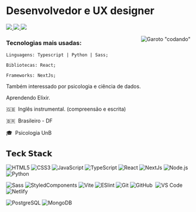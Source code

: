 # Desenvolvedor e UX designer
<p>
<a href="https://linkedin.com/in/richard-deluca-dev">
<img src="https://img.shields.io/badge/-Richard%20Deluca-0077B5?style=flat&logo=Linkedin&logoColor=white"</img>
</a>
<a href="https://richard-deluca.netlify.app">
<img src="https://img.shields.io/badge/-richarddeluca.netlify.app-412261?style=flat&logo=Safari&logoColor=white"</img>
</a>
<a href="mailto:richard.deluca.dev@gmail.com">
<img src="https://img.shields.io/badge/-richard.deluca.dev@gmail.com-D14f46?style=flat&logo=Gmail&logoColor=white"</img>
</a>
</p>

<img alt='Garoto "codando"' src="https://c.tenor.com/whgQwNlVvNkAAAAj/xero-code.gif" align="right"/>
<h3>Tecnologias mais usadas:</h3>

    Linguagens: Typescript | Python | Sass;
	
    Bibliotecas: React;
	
    Frameworks: NextJs;

Também interessado por psicologia e ciência de dados.

Aprendendo Elixir.

🇬🇧 &nbsp;Inglês instrumental. (compreensão e escrita)

🇧🇷 &nbsp;Brasileiro - DF

🎓 &nbsp;Psicologia UnB

## 𝗧𝗲𝗰𝗸 𝗦𝘁𝗮𝗰𝗸

![HTML5](https://img.shields.io/badge/-HTML5-%23E44D27?style=flat-square&logo=html5&logoColor=ffffff)
![CSS3](https://img.shields.io/badge/-CSS3-%231572B6?style=flat-square&logo=css3)
![JavaScript](https://img.shields.io/badge/-JavaScript-%23F7DF1C?style=flat-square&logo=javascript&logoColor=000000&labelColor=%23F7DF1C&color=%23FFCE5A)
![TypeScript](https://img.shields.io/badge/-TypeScript-007ACC?style=flat-square&logo=typescript&logoColor=white)
![React](https://img.shields.io/badge/-React-%23282C34?style=flat-square&logo=react)
![NextJs](https://img.shields.io/badge/-NextJs-%23282C34?style=flat-square&logo=next-js)
![Node.js](https://img.shields.io/badge/-Node.js-05122A?style=flat&logo=node.js)
![Python](https://img.shields.io/badge/-Python-336fad?style=flat-square&logo=python&logoColor=fed402)
&nbsp;

![Sass](https://img.shields.io/badge/-Sass-%23CC6699?style=flat-square&logo=sass&logoColor=ffffff)
![StyledComponents](https://img.shields.io/badge/-StyledComponents-%23333333?style=flat-square&logo=styled-components)
![Vite](https://img.shields.io/badge/-Vite-%23646CFF?style=flat-square&logo=vite&logoColor=ffffff)
![ESlint](https://img.shields.io/badge/-ESLint-%234B32C3?style=flat-square&logo=eslint)
![Git](https://img.shields.io/badge/-Git-%23F05032?style=flat-square&logo=git&logoColor=%23ffffff)
![GitHub](https://img.shields.io/badge/-GitHub-05122A?style=flat&logo=github)&nbsp;
![VS Code](https://img.shields.io/badge/-VSCode-%23007ACC?style=flat-square&logo=visual-studio-code)
![Netlify](https://img.shields.io/badge/-Netlify-%2300C7B7?style=flat-square&logo=netlify&logoColor=ffffff)
&nbsp;

![PostgreSQL](https://img.shields.io/badge/-PostgreSQL-316192?style=flat-square&logo=postgresql&logoColor=f6f6f6)
![MongoDB](https://img.shields.io/badge/-MongoDB-47A248?style=flat-square&logo=mongodb&logoColor=f6f6f6)

